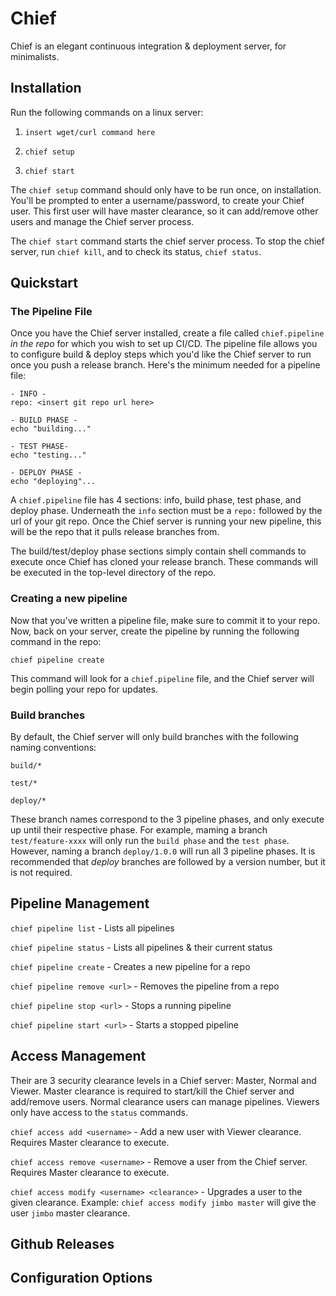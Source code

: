 # Chief

Chief is an elegant continuous integration & deployment server, for minimalists.

## Installation

Run the following commands on a linux server:

1. `insert wget/curl command here`

2. `chief setup`

3. `chief start`

The `chief setup` command should only have to be run once, on installation. You'll be prompted to enter a username/password, to create your Chief user. This first user will have master clearance, so it can add/remove other users and manage the Chief server process. 

The `chief start` command starts the chief server process. To stop the chief server, run `chief kill`, and to check its status, `chief status`.

## Quickstart

### The Pipeline File

Once you have the Chief server installed, create a file called `chief.pipeline` _in the repo_ for which you wish to set up CI/CD. The pipeline file allows you to configure build & deploy steps which you'd like the Chief server to run once you push a release branch. Here's the minimum needed for a pipeline file:

```
- INFO -
repo: <insert git repo url here>

- BUILD PHASE -
echo "building..."

- TEST PHASE-
echo "testing..."

- DEPLOY PHASE -
echo "deploying"...
```

A `chief.pipeline` file has 4 sections: info, build phase, test phase, and deploy phase. Underneath the `info` section must be a `repo:` followed by the url of your git repo. Once the Chief server is running your new pipeline, this will be the repo that it pulls release branches from.

The build/test/deploy phase sections simply contain shell commands to execute once Chief has cloned your release branch. These commands will be executed in the top-level directory of the repo.

### Creating a new pipeline

Now that you've written a pipeline file, make sure to commit it to your repo. Now, back on your server, create the pipeline by running the following command in the repo:

`chief pipeline create`

This command will look for a `chief.pipeline` file, and the Chief server will begin polling your repo for updates. 

### Build branches

By default, the Chief server will only build branches with the following naming conventions:

`build/*`

`test/*`

`deploy/*`

These branch names correspond to the 3 pipeline phases, and only execute up until their respective phase. For example, maming a branch `test/feature-xxxx` will only run the `build phase` and the `test phase`. However, naming a branch `deploy/1.0.0` will run all 3 pipeline phases. It is recommended that _deploy_ branches are followed by a version number, but it is not required.


## Pipeline Management

`chief pipeline list` - Lists all pipelines

`chief pipeline status` - Lists all pipelines & their current status

`chief pipeline create` - Creates a new pipeline for a repo

`chief pipeline remove <url>` - Removes the pipeline from a repo

`chief pipeline stop <url>` - Stops a running pipeline

`chief pipeline start <url>` - Starts a stopped pipeline


## Access Management

Their are 3 security clearance levels in a Chief server: Master, Normal and Viewer. Master clearance is required to start/kill the Chief server and add/remove users. Normal clearance users can manage pipelines. Viewers only have access to the `status` commands.


`chief access add <username>` - Add a new user with Viewer clearance. Requires Master clearance to execute.

`chief access remove <username>` - Remove a user from the Chief server. Requires Master clearance to execute.

`chief access modify <username> <clearance>` - Upgrades a user to the given clearance. Example: `chief access modify jimbo master` will give the user `jimbo` master clearance.

## Github Releases

## Configuration Options
